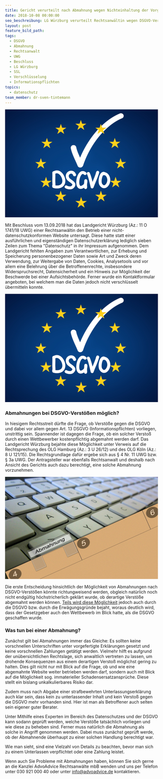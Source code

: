 ```yaml
---
title: Gericht verurteilt nach Abmahnung wegen Nichteinhaltung der Vorgaben der DSGVO
date: 2018-10-08 00:00:00
seo_beschreibung: LG Würzburg verurteilt Rechtsanwältin wegen DSGVO-Verstoß
layout: post
feature_bild_path:
tags:
  - DSGVO
  - Abmahnung
  - Rechtsanwalt
  - UWG
  - Beschluss
  - LG Würzburg
  - SSL
  - Verschlüsselung
  - Informationspflichten
topics:
  - datenschutz
team_member: dr-sven-tintemann
---
```


![](/uploads/dsgvo-3446011-1920-5.jpg)

Mit Beschluss vom 13.09.2018 hat das Landgericht W&uuml;rzburg (Az.: 11 O 1741/18 UWG) einer Rechtsanw&auml;ltin den Betrieb einer nicht-datenschutzkonformen Website untersagt. Diese hatte statt einer ausf&uuml;hrlichen und eigenst&auml;ndigen Datenschutzerkl&auml;rung lediglich sieben Zeilen zum Thema "Datenschutz" in ihr Impressum aufgenommen. Dem Landgericht fehlten Angaben zum Verantwortlichen, zur Erhebung und Speicherung personenbezogener Daten sowie Art und Zweck deren Verwendung, zur Weitergabe von Daten, Cookies, Analysetools und vor allem eine Belehrung &uuml;ber die Betroffenenrechte, insbesondere Widerspruchsrecht, Datensicherheit und ein Hinweis zur M&ouml;glichkeit der Beschwerde bei einer Aufsichtsbeh&ouml;rde. Ferner wurde ein Kontaktformular angeboten, bei welchem man die Daten jedoch nicht verschl&uuml;sselt &uuml;bermitteln konnte.

![](/uploads/dsgvo-3446011-1920-6.jpg)

### Abmahnungen bei DSGVO-Verst&ouml;&szlig;en m&ouml;glich?

In hiesigem Rechtsstreit d&uuml;rfte die Frage, ob Verst&ouml;&szlig;e gegen die DSGVO und dabei vor allem gegen Art. 13 DSGVO (Informationspflichten) vorliegen, unstrittig sein. Spannender ist dagegen die Frage, ob ein solcher Versto&szlig; durch einen Wettbewerber kostenpflichtig abgemahnt werden darf. Das Landgericht W&uuml;rzburg bejahte diese M&ouml;glichkeit unter Verweis auf die Rechtsprechung des OLG Hamburg (Az.: 3 U 26/12) und des OLG K&ouml;ln (Az.: 8 U 121/15). Die Rechtsgrundlage daf&uuml;r ergebe sich aus &sect; 4 Nr. 11 UWG bzw. &sect; 3a UWG. Der Antragsteller war ebenfalls Rechtsanwalt und deshalb nach Ansicht des Gerichts auch dazu berechtigt, eine solche Abmahnung vorzunehmen.

![](/uploads/keyboard-286442-1280.jpg)

Die erste Entscheidung hinsichtlich der M&ouml;glichkeit von Abmahnungen nach DSGVO-Verst&ouml;&szlig;en k&ouml;nnte richtungweisend werden, obgleich nat&uuml;rlich noch nicht endg&uuml;ltig h&ouml;chstricherlich gekl&auml;rt wurde, ob derartige Verst&ouml;&szlig;e abgemahnt werden k&ouml;nnen. [Teils wird diese M&ouml;glichkeit](https://www.lto.de/recht/hintergruende/h/dsgvo-abmahnung-abmahnwelle-datenschutz-wettbewerbsrecht/) jedoch auch durch die DSGVO bzw. durch die Erw&auml;gungsgr&uuml;nde bejaht, woraus deutlich wird, dass der Gesetzgeber auch den Wettbewerb im Blick hatte, als die DSGVO geschaffen wurde.

### Was tun bei einer Abmahnung?

Zun&auml;chst gilt bei Abmahnungen immer das Gleiche: Es sollten keine vorschnellen Unterschriften unter vorgefertigte Erkl&auml;rungen gesetzt und keine vorschnellen Zahlungen get&auml;tigt werden. Vielmehr hilft es aufgrund der un&uuml;bersichtlichen Rechtslage, sich anwaltlich vertreten zu lassen, um drohende Konsequenzen aus einem derartigen Versto&szlig; m&ouml;glichst gering zu halten. Dies gilt nicht nur mit Blick auf die Frage, ob und wie eine abgemahnte Website weiter betrieben werden darf, sondern auch mit Blick auf die M&ouml;glichkeit sog. immaterieller Schadensersatzanspr&uuml;che. Diese stellt ein bislang unkalkulierbares Risiko dar.

Zudem muss nach Abgabe einer strafbewehrten Unterlassungserkl&auml;rung auch klar sein, dass kein zu unterlassender Inhalt und kein Versto&szlig; gegen die DSGVO mehr vorhanden sind. Hier ist man als Betroffener auch selten sein eigener guter Berater.

Unter Mithilfe eines Experten im Bereich des Datenschutzes und der DSGVO kann sodann gepr&uuml;ft werden, welche Verst&ouml;&szlig;e tats&auml;chlich vorliegen und wie diese zu beheben sind. Ferner muss nat&uuml;rlich die Abmahnung als solche in Angriff genommen werden. Dabei muss zun&auml;chst gepr&uuml;ft werde, ob der Abmahnende &uuml;berhaupt zu einer solchen Handlung berechtigt war.&nbsp;

Wie man sieht, sind eine Vielzahl von Details zu beachten, bevor man sich zu einem Unterlassen verpflichtet oder eine Zahlung leistet.

Wenn auch Sie Probleme mit Abmahnungen haben, k&ouml;nnen Sie sich gerne an die Kanzlei AdvoAdvice Rechtsanw&auml;lte mbB wenden und uns per Telefon unter 030 921 000 40 oder unter info@advoadvice.de kontaktieren.